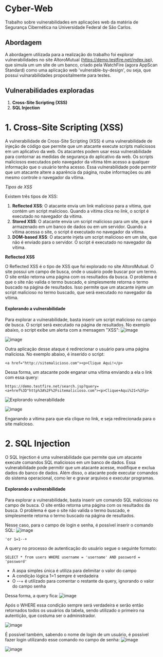 # Cyber-Web
Trabalho sobre vulnerabilidades em aplicações web da matéria de Segurança Cibernética na Universidade Federal de São Carlos.

## Abordagem
A abordagem utilizada para a realização do trabalho foi explorar vulnerabilidades no site AltoroMutual (https://demo.testfire.net/index.jsp), que simula um um site de um banco, criado pela WatchFire (agora AppScan Standard) como uma aplicação web 'vulnerable-by-design', ou seja, que possui vulnarabilidades propositalmente para testes.

## Vulnerabilidades exploradas
1. **Cross-Site Scripting (XSS)**
2. **SQL Injection**

# **1. Cross-Site Scripting (XSS)**
A vulnerabilidade de Cross-Site Scripting (XSS) é uma vulnerabilidade de injeção de código que permite que um atacante execute scripts maliciosos em um aplicativo da web. Os atacantes podem usar essa vulnerabilidade para contornar as medidas de segurança do aplicativo da web. Os scripts maliciosos executados pelo navegador da vítima têm acesso a qualquer informação que o usuário tenha acesso. Essa vulnerabilidade pode permitir que um atacante altere a aparência da página, roube informações ou até mesmo controle o navegador da vítima.

*Tipos de XSS*

Existem três tipos de XSS:
1. **Reflected XSS**: O atacante envia um link malicioso para a vítima, que contém um script malicioso. Quando a vítima clica no link, o script é executado no navegador da vítima.
2. **Stored XSS**: O atacante envia um script malicioso para um site, que é armazenado em um banco de dados ou em um servidor. Quando a vítima acessa o site, o script é executado no navegador da vítima.
3. **DOM-based XSS**: O atacante injeta um script malicioso em um site, que não é enviado para o servidor. O script é executado no navegador da vítima.

**Reflected XSS**

O Reflected XSS é o tipo de XSS que foi explorado no site AltoroMutual. O site possui um campo de busca, onde o usuário pode buscar por um termo. O site então retorna uma página com os resultados da busca. O problema é que o site não valida o termo buscado, e simplesmente retorna o termo buscado na página de resultados. Isso permite que um atacante injete um script malicioso no termo buscado, que será executado no navegador da vítima.

#### Explorando a vulnerabilidade
Para explorar a vulnerabilidade, basta inserir um script malicioso no campo de busca. O script será executado na página de resultados. No exemplo abaixo, o script exibe um alerta com a mensagem "XSS":
![image](https://github.com/LuisLourenco1/Cyber-Web/assets/103335009/23c3ed7d-a58e-4161-aa08-c8e3b526f34f)

![image](https://github.com/LuisLourenco1/Cyber-Web/assets/103335009/c6a09f81-a100-4525-b559-26d8f7647f3a)

Outra aplicação desse ataque é redirecionar o usuário para uma página maliciosa. No exemplo abaixo, é inserido o script:

```
<a href="http://sitemalicioso.com"><p>Clique Aqui!</p>
```

Dessa forma, um atacante pode enganar uma vítima enviando a ela o link com essa query:

```
https://demo.testfire.net/search.jsp?query=<a+href%3D"http%3A%2F%2Fsitemalicioso.com"><p>Clique+Aqui%21<%2Fp>
```
![Explorando vulnerabilidade](https://github.com/LuisLourenco1/Cyber-Web/assets/99414301/2b7a0f5c-8fef-4b20-89c5-0ab7b0187b4d)

![image](https://github.com/LuisLourenco1/Cyber-Web/assets/103335009/c03693ca-46b2-4749-ba78-fbcc33648359)

Enganando a vítima para que ela clique no link, e seja redirecionada para o site malicioso.

# **2. SQL Injection**
O SQL Injection é uma vulnerabilidade que permite que um atacante execute comandos SQL maliciosos em um banco de dados. Essa vulnerabilidade pode permitir que um atacante acesse, modifique e exclua dados do banco de dados. Além disso, o atacante pode executar comandos do sistema operacional, como ler e gravar arquivos e executar programas.

#### Explorando a vulnerabilidade
Para explorar a vulnerabilidade, basta inserir um comando SQL malicioso no campo de busca. O site então retorna uma página com os resultados da busca. O problema é que o site não valida o termo buscado, e simplesmente retorna o termo buscado na página de resultados.

Nesse caso, para o campo de login e senha, é possível inserir o comando SQL:
![image](https://github.com/LuisLourenco1/Cyber-Web/assets/103335009/1df7367b-7727-4d35-bf6b-26493bd431d8)

```
'or 1=1--+
```

A query no processo de autenticação do usuário segue o seguinte formato:

```
SELECT * from users WHERE username = 'username' AND password = 'password'
```

- A aspa simples única é utiliza para delimitar o valor do campo
- A condição lógica 1=1 sempre é verdadeira
- O --+ é utilizado para comentar o restante da query, ignorando o valor do campo senha

Dessa forma, a query fica:
![image](https://github.com/LuisLourenco1/Cyber-Web/assets/103335009/98788b6b-9395-4661-90f8-61f7a95877ad)

Após o WHERE essa condição sempre será verdadeira e serão então retornados todos os usuários da tabela, sendo utilizado o primeiro na autentição, que costuma ser o administrador.

![image](https://github.com/LuisLourenco1/Cyber-Web/assets/103335009/3297afec-8323-439c-84b9-4cb1fe37e0ed)

É possível também, sabendo o nome de login de um usuário, é possível fazer login utilizando esse comando no campo de senha:
![image](https://github.com/LuisLourenco1/Cyber-Web/assets/103335009/2b30da36-b675-44f7-82b4-73378e774b72)

![image](https://github.com/LuisLourenco1/Cyber-Web/assets/103335009/ff6e6c6d-27f1-43e3-82ec-5141adb6e5c0)
